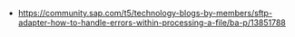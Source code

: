 

* https://community.sap.com/t5/technology-blogs-by-members/sftp-adapter-how-to-handle-errors-within-processing-a-file/ba-p/13851788
